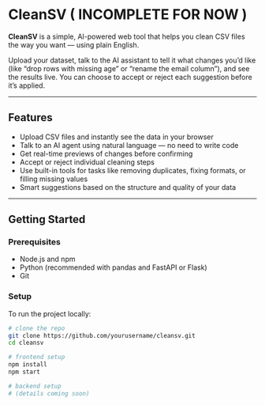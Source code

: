 # CleanSV ( INCOMPLETE FOR NOW )

**CleanSV** is a simple, AI-powered web tool that helps you clean CSV files the way you want — using plain English.

Upload your dataset, talk to the AI assistant to tell it what changes you’d like (like “drop rows with missing age” or “rename the email column”), and see the results live. You can choose to accept or reject each suggestion before it’s applied.

---

## Features

- Upload CSV files and instantly see the data in your browser
- Talk to an AI agent using natural language — no need to write code
- Get real-time previews of changes before confirming
- Accept or reject individual cleaning steps
- Use built-in tools for tasks like removing duplicates, fixing formats, or filling missing values
- Smart suggestions based on the structure and quality of your data

---

## Getting Started

### Prerequisites

- Node.js and npm
- Python (recommended with pandas and FastAPI or Flask)
- Git

### Setup

To run the project locally:

```bash
# clone the repo
git clone https://github.com/yourusername/cleansv.git
cd cleansv

# frontend setup
npm install
npm start

# backend setup
# (details coming soon)

